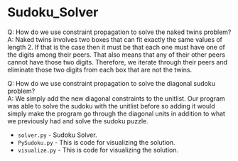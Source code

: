 # Sudoku_Solver

Q: How do we use constraint propagation to solve the naked twins problem?  
A: Naked twins involves two boxes that can fit exactly the same values of length 2. If that is the case then it must be that each one must have one of the digits among their peers. That also means that any of their other peers cannot have those two digits. Therefore, we iterate through their peers and eliminate those two digits from each box that are not the twins.

Q: How do we use constraint propagation to solve the diagonal sudoku problem?  
A: We simply add the new diagonal constraints to the unitlist. Our program was able to solve the sudoku with the unitlist before so adding it would simply make the program go through the diagonal units in addition to what we previously had and solve the sudoku puzzle.

* `solver.py` - Sudoku Solver.
* `PySudoku.py` - This is code for visualizing the solution.
* `visualize.py` - This is code for visualizing the solution.

